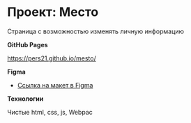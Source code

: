 # Проект: Место

Страница с возможностью изменять личную информацию

**GitHub Pages**

https://pers21.github.io/mesto/


**Figma**

* [Ссылка на макет в Figma](https://www.figma.com/file/2cn9N9jSkmxD84oJik7xL7/JavaScript.-Sprint-4?node-id=0%3A1)


**Технологии**

Чистые html, css, js, Webpac

